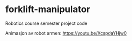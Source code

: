 # forklift-manipulator
Robotics course semester project code

Animasjon av robot armen: https://youtu.be/XcspdaYHjw0

